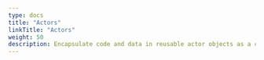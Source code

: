 ```yaml
---
type: docs
title: "Actors"
linkTitle: "Actors"
weight: 50
description: Encapsulate code and data in reusable actor objects as a common microservices design pattern
---
```

